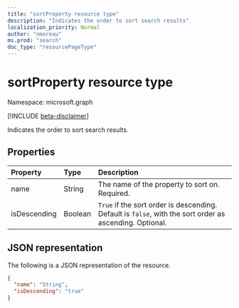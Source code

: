```yaml
---
title: "sortProperty resource type"
description: "Indicates the order to sort search results"
localization_priority: Normal
author: "nmoreau"
ms.prod: "search"
doc_type: "resourcePageType"
---
```


# sortProperty resource type

Namespace: microsoft.graph

[!INCLUDE [beta-disclaimer](../../includes/beta-disclaimer.md)]

Indicates the order to sort search results.

## Properties

| Property     | Type        | Description |
|:-------------|:------------|:------------|
|name|String|The name of the property to sort on. Required.|
|isDescending|Boolean|`True` if the sort order is descending. Default is `false`, with the sort order as ascending. Optional.|

## JSON representation

The following is a JSON representation of the resource.

<!-- {
  "blockType": "resource",
  "optionalProperties": [

  ],
  "@odata.type": "microsoft.graph.sortProperty",
  "baseType": null
}-->

```json
{
  "name": "String",
  "isDescending": "true"
}
```

<!-- uuid: 16cd6b66-4b1a-43a1-adaf-3a886856ed98
2019-02-04 14:57:30 UTC -->
<!-- {
  "type": "#page.annotation",
  "description": "sortProperty resource",
  "keywords": "",
  "section": "documentation",
  "tocPath": ""
}-->